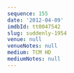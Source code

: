 ```yaml
---
sequence: 155
date: '2012-04-09'
imdbId: tt0047542
slug: suddenly-1954
venue: null
venueNotes: null
medium: TCM HD
mediumNotes: null
---
```


